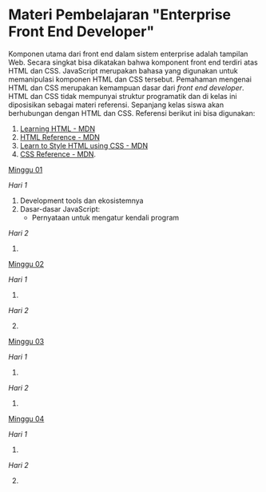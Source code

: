 # Materi Pembelajaran "Enterprise Front End Developer"

Komponen utama dari front end dalam sistem enterprise adalah tampilan Web. Secara singkat bisa
dikatakan bahwa komponent front end terdiri atas HTML dan CSS. JavaScript merupakan bahasa yang
digunakan untuk memanipulasi komponen HTML dan CSS tersebut. Pemahaman mengenai HTML dan CSS
merupakan kemampuan dasar dari *front end developer*. HTML dan CSS tidak mempunyai struktur
programatik dan di kelas ini diposisikan sebagai materi referensi. Sepanjang kelas siswa akan
berhubungan dengan HTML dan CSS. Referensi berikut ini bisa digunakan:

1. [Learning HTML - MDN](https://developer.mozilla.org/en-US/docs/Learn/HTML)
2. [HTML Reference - MDN](https://developer.mozilla.org/en-US/docs/Web/HTML)
3. [Learn to Style HTML using CSS - MDN](https://developer.mozilla.org/en-US/docs/Learn/CSS)
4. [CSS Reference - MDN](https://developer.mozilla.org/en-US/docs/Web/CSS).

[Minggu 01](isi/01.md)

*Hari 1*

1. Development tools dan ekosistemnya
2. Dasar-dasar JavaScript: 
    * Pernyataan untuk mengatur kendali program


*Hari 2*

1. 

[Minggu 02](isi/02.md)

*Hari 1*

1. 

*Hari 2*

2. 

[Minggu 03](isi/03.md)

*Hari 1*

1. 

*Hari 2*

1. 

[Minggu 04](isi/04.md)

*Hari 1*

1. 

*Hari 2*

2. 


